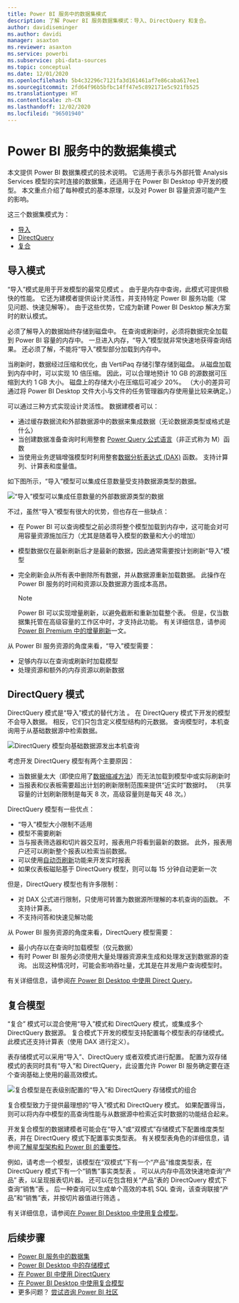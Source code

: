 ```yaml
---
title: Power BI 服务中的数据集模式
description: 了解 Power BI 服务数据集模式：导入、DirectQuery 和复合。
author: davidiseminger
ms.author: davidi
manager: asaxton
ms.reviewer: asaxton
ms.service: powerbi
ms.subservice: pbi-data-sources
ms.topic: conceptual
ms.date: 12/01/2020
ms.openlocfilehash: 5b4c32296c7121fa3d161461af7e86caba617ee1
ms.sourcegitcommit: 2fd64f96b5bfbc14ff47e5c892171e5c921fb525
ms.translationtype: HT
ms.contentlocale: zh-CN
ms.lasthandoff: 12/02/2020
ms.locfileid: "96501940"
---
```

# <a name="dataset-modes-in-the-power-bi-service"></a>Power BI 服务中的数据集模式

本文提供 Power BI 数据集模式的技术说明。 它适用于表示与外部托管 Analysis Services 模型的实时连接的数据集，还适用于在 Power BI Desktop 中开发的模型。 本文重点介绍了每种模式的基本原理，以及对 Power BI 容量资源可能产生的影响。

这三个数据集模式为：

- [导入](#import-mode)
- [DirectQuery](#directquery-mode)
- [复合](#composite-mode)

## <a name="import-mode"></a>导入模式

“导入”模式是用于开发模型的最常见模式  。 由于是内存中查询，此模式可提供极快的性能。 它还为建模者提供设计灵活性，并支持特定 Power BI 服务功能（常见问题、快速见解等）。 由于这些优势，它成为新建 Power BI Desktop 解决方案时的默认模式。

必须了解导入的数据始终存储到磁盘中。 在查询或刷新时，必须将数据完全加载到 Power BI 容量的内存中。 一旦进入内存，“导入”模型就非常快速地获得查询结果。 还必须了解，不能将“导入”模型部分加载到内存中。

当刷新时，数据经过压缩和优化，由 VertiPaq 存储引擎存储到磁盘。 从磁盘加载到内存中时，可以实现 10 倍压缩。 因此，可以合理地预计 10 GB 的源数据可压缩到大约 1 GB 大小。 磁盘上的存储大小在压缩后可减少 20%。 （大小的差异可通过将 Power BI Desktop 文件大小与文件的任务管理器内存使用量比较来确定。）

可以通过三种方式实现设计灵活性。 数据建模者可以：

- 通过缓存数据流和外部数据源中的数据来集成数据（无论数据源类型或格式是什么）
- 当创建数据准备查询时利用整套 [Power Query 公式语言](/powerquery-m/)（非正式称为 M）函数
- 当使用业务逻辑增强模型时利用整套[数据分析表达式 (DAX)](/dax/) 函数。 支持计算列、计算表和度量值。

如下图所示，“导入”模型可以集成任意数量受支持数据源类型的数据。

![“导入”模型可以集成任意数量的外部数据源类型的数据](media/service-dataset-modes-understand/import-model.png)

不过，虽然“导入”模型有很大的优势，但也存在一些缺点：

- 在 Power BI 可以查询模型之前必须将整个模型加载到内存中，这可能会对可用容量资源施加压力（尤其是随着导入模型的数量和大小的增加）
- 模型数据仅在最新刷新后才是最新的数据，因此通常需要按计划刷新“导入”模型
- 完全刷新会从所有表中删除所有数据，并从数据源重新加载数据。 此操作在 Power BI 服务的时间和资源以及数据源方面成本高昂。

    > [!NOTE]
    > Power BI 可以实现增量刷新，以避免截断和重新加载整个表。 但是，仅当数据集托管在高级容量的工作区中时，才支持此功能。 有关详细信息，请参阅 [Power BI Premium 中的增量刷新](../admin/service-premium-incremental-refresh.md)一文。

从 Power BI 服务资源的角度来看，“导入”模型需要：

- 足够内存以在查询或刷新时加载模型
- 处理资源和额外的内存资源以刷新数据

## <a name="directquery-mode"></a>DirectQuery 模式

DirectQuery 模式是“导入”模式的替代方法  。 在 DirectQuery 模式下开发的模型不会导入数据。 相反，它们只包含定义模型结构的元数据。 查询模型时，本机查询用于从基础数据源中检索数据。

![DirectQuery 模型向基础数据源发出本机查询](media/service-dataset-modes-understand/direct-query-model.png)

考虑开发 DirectQuery 模型有两个主要原因：

- 当数据量太大（即使应用了[数据缩减方法](../guidance/import-modeling-data-reduction.md)）而无法加载到模型中或实际刷新时
- 当报表和仪表板需要超出计划的刷新限制范围来提供“近实时”数据时。 （共享容量的计划刷新限制是每天 8 次，高级容量则是每天 48 次。）

DirectQuery 模型有一些优点：

- “导入”模型大小限制不适用
- 模型不需要刷新
- 当与报表筛选器和切片器交互时，报表用户将看到最新的数据。 此外，报表用户还可以刷新整个报表以检索当前数据。
- 可以使用[自动页刷新](../create-reports/desktop-automatic-page-refresh.md)功能来开发实时报表
- 如果仪表板磁贴基于 DirectQuery 模型，则可以每 15 分钟自动更新一次

但是，DirectQuery 模型也有许多限制：

- 对 DAX 公式进行限制，只使用可转置为数据源所理解的本机查询的函数。 不支持计算表。
- 不支持问答和快速见解功能

从 Power BI 服务资源的角度来看，DirectQuery 模型需要：

- 最小内存以在查询时加载模型（仅元数据）
- 有时 Power BI 服务必须使用大量处理器资源来生成和处理发送到数据源的查询。 出现这种情况时，可能会影响吞吐量，尤其是在并发用户查询模型时。

有关详细信息，请参阅[在 Power BI Desktop 中使用 Direct Query](desktop-use-directquery.md)。

## <a name="composite-mode"></a>复合模型

“复合”  模式可以混合使用“导入”模式和 DirectQuery 模式，或集成多个 DirectQuery 数据源。 复合模式下开发的模型支持配置每个模型表的存储模式。 此模式还支持计算表（使用 DAX 进行定义）。

表存储模式可以采用“导入”、DirectQuery 或者双模式进行配置。 配置为双存储模式的表同时具有“导入”和 DirectQuery，此设置允许 Power BI 服务确定要在逐个查询基础上使用的最高效模式。

![复合模型是在表级别配置的“导入”和 DirectQuery 存储模式的组合](media/service-dataset-modes-understand/composite-model.png)

复合模型致力于提供最理想的“导入”模式和 DirectQuery 模式。 如果配置得当，则可以将内存中模型的高查询性能与从数据源中检索近实时数据的功能结合起来。

开发复合模型的数据建模者可能会在“导入”或“双模式”存储模式下配置维度类型表，并在 DirectQuery 模式下配置事实类型表。 有关模型表角色的详细信息，请参阅[了解星型架构和 Power BI 的重要性](../guidance/star-schema.md)。

例如，请考虑一个模型，该模型在“双模式”下有一个“产品”维度类型表，在 DirectQuery 模式下有一个“销售”事实类型表   。 可以从内存中高效快速地查询“产品”  表，以呈现报表切片器。 还可以在包含相关“产品”表的 DirectQuery 模式下查询“销售”表   。 后一种查询可以生成单个高效的本机 SQL 查询，该查询联接“产品”和“销售”表，并按切片器值进行筛选   。

有关详细信息，请参阅[在 Power BI Desktop 中使用复合模型](../transform-model/desktop-composite-models.md)。

## <a name="next-steps"></a>后续步骤

- [Power BI 服务中的数据集](service-dataset-modes-understand.md)
- [Power BI Desktop 中的存储模式](../transform-model/desktop-storage-mode.md)
- [在 Power BI 中使用 DirectQuery](desktop-directquery-about.md)
- [在 Power BI Desktop 中使用复合模型](../transform-model/desktop-composite-models.md)
- 更多问题？ [尝试咨询 Power BI 社区](https://community.powerbi.com/)
